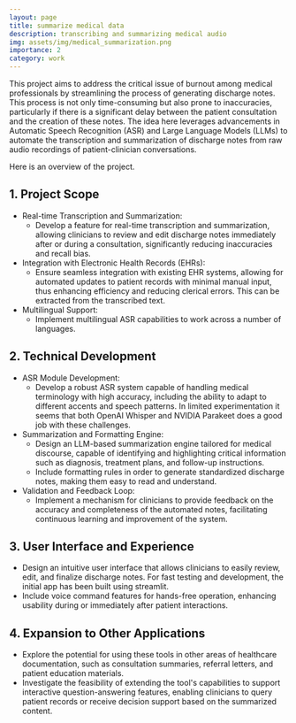```yaml
---
layout: page
title: summarize medical data
description: transcribing and summarizing medical audio
img: assets/img/medical_summarization.png
importance: 2
category: work
---
```


This project aims to address the critical issue of burnout among medical professionals by streamlining the process of generating discharge notes. This process is not only time-consuming but also prone to inaccuracies, particularly if there is a significant delay between the patient consultation and the creation of these notes. The idea here leverages advancements in Automatic Speech Recognition (ASR) and Large Language Models (LLMs) to automate the transcription and summarization of discharge notes from raw audio recordings of patient-clinician conversations.

Here is an overview of the project.

## 1. Project Scope
* Real-time Transcription and Summarization:
    - Develop a feature for real-time transcription and summarization, allowing clinicians to review and edit discharge notes immediately after or during a consultation, significantly reducing inaccuracies and recall bias.
* Integration with Electronic Health Records (EHRs):
    - Ensure seamless integration with existing EHR systems, allowing for automated updates to patient records with minimal manual input, thus enhancing efficiency and reducing clerical errors. This can be extracted from the transcribed text.
* Multilingual Support:
    - Implement multilingual ASR capabilities to work across a number of languages.

## 2. Technical Development
* ASR Module Development:
    - Develop a robust ASR system capable of handling medical terminology with high accuracy, including the ability to adapt to different accents and speech patterns. In limited experimentation it seems that both OpenAI Whisper and NVIDIA Parakeet does a good job with these challenges. 
* Summarization and Formatting Engine:
    - Design an LLM-based summarization engine tailored for medical discourse, capable of identifying and highlighting critical information such as diagnosis, treatment plans, and follow-up instructions.
    - Include formatting rules in order to generate standardized discharge notes, making them easy to read and understand.
* Validation and Feedback Loop:
    - Implement a mechanism for clinicians to provide feedback on the accuracy and completeness of the automated notes, facilitating continuous learning and improvement of the system.

## 3. User Interface and Experience
* Design an intuitive user interface that allows clinicians to easily review, edit, and finalize discharge notes. For fast testing and development, the initial app has been built using streamlit. 
* Include voice command features for hands-free operation, enhancing usability during or immediately after patient interactions.

## 4. Expansion to Other Applications
* Explore the potential for using these tools in other areas of healthcare documentation, such as consultation summaries, referral letters, and patient education materials.
* Investigate the feasibility of extending the tool's capabilities to support interactive question-answering features, enabling clinicians to query patient records or receive decision support based on the summarized content.



